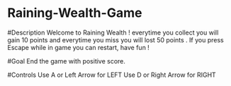# Raining-Wealth-Game

#Description
Welcome to Raining Wealth ! everytime you collect you will gain 10 points and everytime you miss you will lost 50 points . If you press Escape while in game you can restart, have fun !

#Goal
End the game with positive score.

#Controls
Use A or Left Arrow for LEFT Use D or Right Arrow for RIGHT

